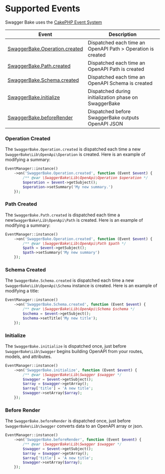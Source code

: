 # Supported Events

Swagger Bake uses the [CakePHP Event System](https://book.cakephp.org/4/en/core-libraries/events.html)

| Event | Description | 
| ------------- | ------------- |
| [SwaggerBake.Operation.created](#path-created) | Dispatched each time an OpenAPI Path > Operation is created |
| [SwaggerBake.Path.created](#operation-created) | Dispatched each time an OpenAPI Path is created |
| [SwaggerBake.Schema.created](#schema-created) | Dispatched each time an OpenAPI Schema is created |
| [SwaggerBake.initialize](#initialize) | Dispatched during initialization phase on SwaggerBake |
| [SwaggerBake.beforeRender](#before-render) | Dispatched before SwaggerBake outputs OpenAPI JSON |

### Operation Created

The `SwaggerBake.Operation.created` is dispatched each time a new `SwaggerBake\Lib\OpenApi\Operation` is created. 
Here is an example of modifying a summary:

```php
EventManager::instance()
    ->on('SwaggerBake.Operation.created', function (Event $event) {
        /** @var \SwaggerBake\Lib\OpenApi\Operation $operation */
        $operation = $event->getSubject();
        $operation->setSummary('My new summary.')
    });
```

### Path Created

The `SwaggerBake.Path.created` is dispatched each time a new`SwaggerBake\Lib\OpenApi\Path` is created. Here is an
example of modifying a summary:
```php
EventManager::instance()
    ->on('SwaggerBake.Operation.created', function (Event $event) {
        /** @var \SwaggerBake\Lib\OpenApi\Path $path */
        $path = $event->getSubject();
        $path->setSummary('My new summary')
    });
```

### Schema Created

The `SwaggerBake.Schema.created` is dispatched each time a new `SwaggerBake\Lib\OpenApi\Schema` instance is 
created. Here is an example of modifying a title:

```php
EventManager::instance()
    ->on('SwaggerBake.Schema.created', function (Event $event) {
        /** @var \SwaggerBake\Lib\OpenApi\Schema $schema */
        $schema = $event->getSubject();
        $schema->setTitle('My new title');
    });
```

### Initialize

The `SwaggerBake.initialize` is dispatched once, just before `SwaggerBake\Lib\Swagger` begins building OpenAPI 
from your routes, models, and attributes.

```php
EventManager::instance()
    ->on('SwaggerBake.initialize', function (Event $event) {
        /** @var \SwaggerBake\Lib\Swagger $swagger */
        $swagger = $event->getSubject();
        $array = $swagger->getArray();
        $array['title'] = 'A new title';
        $swagger->setArray($array);
    });
```

### Before Render

The `SwaggerBake.beforeRender` is dispatched once, just before `SwaggerBake\Lib\Swagger` converts data to an 
OpenAPI array or json. 

```php
EventManager::instance()
    ->on('SwaggerBake.beforeRender', function (Event $event) {
        /** @var \SwaggerBake\Lib\Swagger $swagger */
        $swagger = $event->getSubject();
        $array = $swagger->getArray();
        $array['title'] = 'A new title';
        $swagger->setArray($array);
    });
```